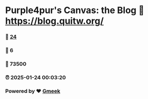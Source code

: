 # Purple4pur's Canvas: the Blog :link: https://blog.quitw.org/ 
### :page_facing_up: [24](https://blog.quitw.org//tag.html) 
### :speech_balloon: 6 
### :hibiscus: 73500 
### :alarm_clock: 2025-01-24 00:03:20 
### Powered by :heart: [Gmeek](https://github.com/Meekdai/Gmeek)
